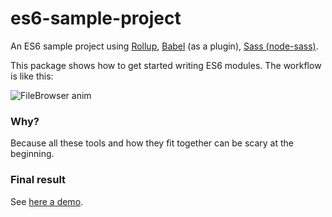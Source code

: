# es6-sample-project
An ES6 sample project using [Rollup](https://github.com/rollup/rollup), [Babel](https://github.com/babel/babel) (as a plugin), [Sass (node-sass)](https://github.com/sass/node-sass/).

This package shows how to get started writing ES6 modules. The workflow is like this:

![FileBrowser anim](https://raw.githubusercontent.com/jonataswalker/es6-sample-project/images/images/es6-project-flowchart.png)

### Why?
Because all these tools and how they fit together can be scary at the beginning.

### Final result
See [here a demo](http://rawgit.com/jonataswalker/es6-sample-project/master/examples/example.html).